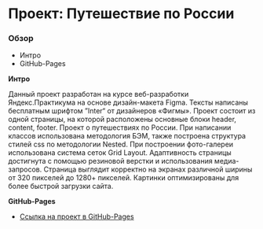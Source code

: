 # Проект: Путешествие по России

### Обзор
* Интро
* GitHub-Pages

**Интро**

Данный проект разработан на курсе веб-разработки Яндекс.Практикума на основе дизайн-макета Figma. 
Тексты написаны бесплатным шрифтом ”Inter“ от дизайнеров «Фигмы». 
Проект состоит из одной страницы, на которой расположены основные блоки header, content, footer.
Проект о путешествиях по России.
При написании классов использована методология БЭМ, также построена структура стилей css по методологии Nested.
При построении фото-галереи использована система сеток Grid Layout.
Адаптивность страницы достигнута с помощью резиновой верстки и использования медиа-запросов.
Страница выглядит корректно на экранах различной ширины от 320 пикселей до 1280+ пикселей.
Картинки оптимизированы для более быстрой загрузки сайта.

**GitHub-Pages**

* [Ссылка на проект в GitHub-Pages](https://alenaelegecheva.github.io/russian-travel/)

